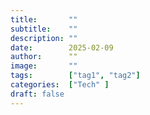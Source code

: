 ```yaml
---
title:       ""
subtitle:    ""
description: ""
date:        2025-02-09
author:      ""
image:       ""
tags:        ["tag1", "tag2"]
categories:  ["Tech" ]
draft: false
---
```

